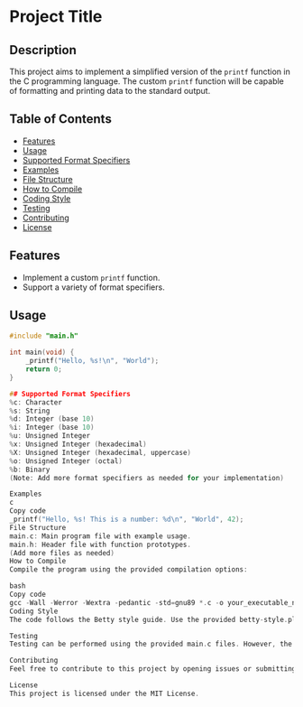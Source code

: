 # Project Title

## Description

This project aims to implement a simplified version of the `printf` function in the C programming language. The custom `printf` function will be capable of formatting and printing data to the standard output.

## Table of Contents

- [Features](#features)
- [Usage](#usage)
- [Supported Format Specifiers](#supported-format-specifiers)
- [Examples](#examples)
- [File Structure](#file-structure)
- [How to Compile](#how-to-compile)
- [Coding Style](#coding-style)
- [Testing](#testing)
- [Contributing](#contributing)
- [License](#license)

## Features

- Implement a custom `printf` function.
- Support a variety of format specifiers.

## Usage

```c
#include "main.h"

int main(void) {
    _printf("Hello, %s!\n", "World");
    return 0;
}

## Supported Format Specifiers
%c: Character
%s: String
%d: Integer (base 10)
%i: Integer (base 10)
%u: Unsigned Integer
%x: Unsigned Integer (hexadecimal)
%X: Unsigned Integer (hexadecimal, uppercase)
%o: Unsigned Integer (octal)
%b: Binary
(Note: Add more format specifiers as needed for your implementation)

Examples
c
Copy code
_printf("Hello, %s! This is a number: %d\n", "World", 42);
File Structure
main.c: Main program file with example usage.
main.h: Header file with function prototypes.
(Add more files as needed)
How to Compile
Compile the program using the provided compilation options:

bash
Copy code
gcc -Wall -Werror -Wextra -pedantic -std=gnu89 *.c -o your_executable_name
Coding Style
The code follows the Betty style guide. Use the provided betty-style.pl and betty-doc.pl scripts for style checking.

Testing
Testing can be performed using the provided main.c files. However, the main.c files included in this repository may differ from the examples.

Contributing
Feel free to contribute to this project by opening issues or submitting pull requests.

License
This project is licensed under the MIT License.
